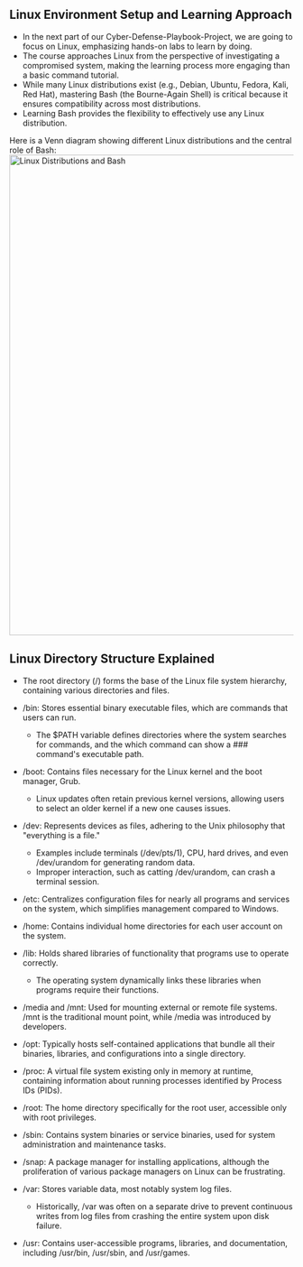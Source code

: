 ## Linux Environment Setup and Learning Approach
  - In the next part of our Cyber-Defense-Playbook-Project, we are going to focus on Linux, emphasizing hands-on labs to learn by doing.
  - The course approaches Linux from the perspective of investigating a compromised system, making the learning process more engaging than a basic command tutorial.
  - While many Linux distributions exist (e.g., Debian, Ubuntu, Fedora, Kali, Red Hat), mastering Bash (the Bourne-Again Shell) is critical because it ensures compatibility across most distributions.
  - Learning Bash provides the flexibility to effectively use any Linux distribution.

Here is a Venn diagram showing different Linux distributions and the central role of Bash:
<img width="891" height="852" alt="Linux Distributions and Bash" src="https://github.com/user-attachments/assets/e5566d91-4dd4-4740-be0f-498cfd1b05d5" />

## Linux Directory Structure Explained
* The root directory (/) forms the base of the Linux file system hierarchy, containing various directories and files.
* /bin: Stores essential binary executable files, which are commands that users can run.
    * The $PATH variable defines directories where the system searches for commands, and the which command can show a ### command's executable path.
    
* /boot: Contains files necessary for the Linux kernel and the boot manager, Grub. 
    * Linux updates often retain previous kernel versions, allowing users to select an older kernel if a new one causes issues.
      
* /dev: Represents devices as files, adhering to the Unix philosophy that "everything is a file."
    * Examples include terminals (/dev/pts/1), CPU, hard drives, and even /dev/urandom for generating random data.
    * Improper interaction, such as catting /dev/urandom, can crash a terminal session.
      
* /etc: Centralizes configuration files for nearly all programs and services on the system, which simplifies management compared to Windows.
  
* /home: Contains individual home directories for each user account on the system.
  
* /lib: Holds shared libraries of functionality that programs use to operate correctly.
    * The operating system dynamically links these libraries when programs require their functions.
      
* /media and /mnt: Used for mounting external or remote file systems. /mnt is the traditional mount point, while /media was introduced by developers.
  
* /opt: Typically hosts self-contained applications that bundle all their binaries, libraries, and configurations into a single directory.
  
* /proc: A virtual file system existing only in memory at runtime, containing information about running processes identified by Process IDs (PIDs).
  
* /root: The home directory specifically for the root user, accessible only with root privileges.
  
* /sbin: Contains system binaries or service binaries, used for system administration and maintenance tasks.
  
* /snap: A package manager for installing applications, although the proliferation of various package managers on Linux can be frustrating.
  
* /var: Stores variable data, most notably system log files.
    * Historically, /var was often on a separate drive to prevent continuous writes from log files from crashing the entire system upon disk failure.
      
* /usr: Contains user-accessible programs, libraries, and documentation, including /usr/bin, /usr/sbin, and /usr/games.
